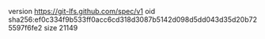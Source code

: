 version https://git-lfs.github.com/spec/v1
oid sha256:ef0c334f9b533ff0acc6cd318d3087b5142d098d5dd043d35d20b725597f6fe2
size 21149
